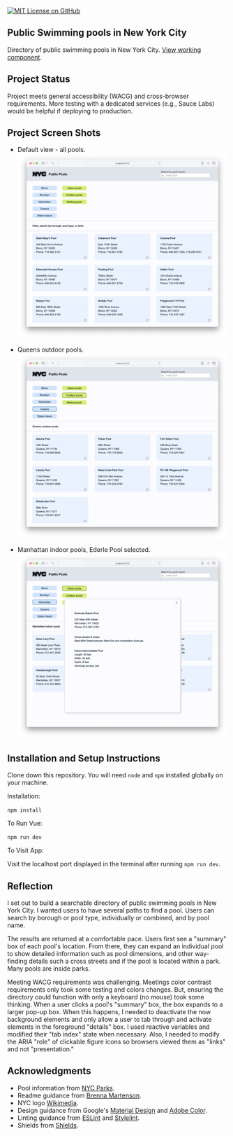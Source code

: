[![MIT License on GitHub](https://img.shields.io/github/license/seankelliher/nyc-public-pools?style=flat-square)](/LICENSE.txt)
## Public Swimming pools in New York City

Directory of public swimming pools in New York City. [View working component](https://sean-kelliher-nyc-public-pools.netlify.app).

## Project Status

Project meets general accessibility (WACG) and cross-browser requirements. More testing with a dedicated services (e.g., Sauce Labs) would be helpful if deploying to production.

## Project Screen Shots

* Default view - all pools.
![screen shot of project](/screenshots/nyc-public-pools-screenshot1.png?s=600)

* Queens outdoor pools.
![screen shot of project](/screenshots/nyc-public-pools-screenshot2.png?s=600)

* Manhattan indoor pools, Ederle Pool selected.
![screen shot of project](/screenshots/nyc-public-pools-screenshot3.png?s=600)

## Installation and Setup Instructions

Clone down this repository. You will need `node` and `npm` installed globally on your machine.

Installation:

`npm install`  

To Run Vue:

`npm run dev`   

To Visit App:

Visit the localhost port displayed in the terminal after running `npm run dev`.

## Reflection

I set out to build a searchable directory of public swimming pools in New York City. I wanted users to have several paths to find a pool. Users can search by borough or pool type, individually or combined, and by pool name.

The results are returned at a comfortable pace. Users first see a "summary" box of each pool's location. From there, they can expand an individual pool to show detailed information such as pool dimensions, and other way-finding details such a cross streets and if the pool is located within a park. Many pools are inside parks.

Meeting WACG requirements was challenging. Meetings color contrast requirements only took some testing and colors changes. But, ensuring the directory could function with only a keyboard (no mouse) took some thinking. When a user clicks a pool's "summary" box, the box expands to a larger pop-up box. When this happens, I needed to deactivate the now background elements and only allow a user to tab through and activate elements in the foreground "details" box. I used reactive variables and modified their "tab index" state when necessary. Also, I needed to modify the ARIA "role" of clickable figure icons so browsers viewed them as "links" and not "presentation."

## Acknowledgments

* Pool information from [NYC Parks](https://www.nycgovparks.org/highlights/places-to-go/pools).
* Readme guidance from [Brenna Martenson](https://gist.github.com/martensonbj/6bf2ec2ed55f5be723415ea73c4557c4).
* NYC logo [Wikimedia](https://en.wikipedia.org/wiki/File:NYC_Logo_Wolff_Olins.svg).
* Design guidance from Google's [Material Design](https://material.io/design) and [Adobe Color](https://color.adobe.com/trends).
* Linting guidance from [ESLint](https://eslint.org) and [Stylelint](https://stylelint.io).
* Shields from [Shields](https://shields.io).